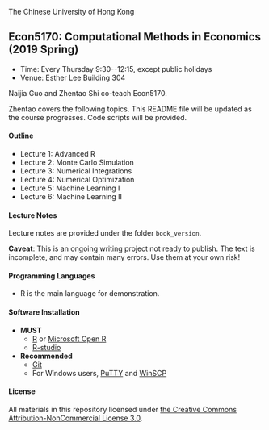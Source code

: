 The Chinese University of Hong Kong

## Econ5170:  Computational Methods in Economics (2019 Spring)

* Time: Every Thursday 9:30--12:15, except public holidays
* Venue: Esther Lee Building 304

Naijia Guo and Zhentao Shi co-teach Econ5170.

Zhentao covers the following topics. This README file will be updated as the course progresses. Code scripts will be provided.


#### Outline

* Lecture 1: Advanced R
* Lecture 2: Monte Carlo Simulation
* Lecture 3: Numerical Integrations
* Lecture 4: Numerical Optimization
* Lecture 5: Machine Learning I
* Lecture 6: Machine Learning II

#### Lecture Notes

Lecture notes are provided under the folder `book_version`.

**Caveat**: This is an ongoing writing project not ready to publish. The text is incomplete, and may contain many errors. Use them at your own risk!

#### Programming Languages
* R is the main language for demonstration.

#### Software Installation
* **MUST**
    * [R](http://www.r-project.org/) or [Microsoft Open R](https://mran.microsoft.com/open)
    * [R-studio](http://www.rstudio.com/)
* **Recommended**
    * [Git](http://git-scm.com/)
    * For Windows users, [PuTTY](http://www.putty.org/) and [WinSCP](http://winscp.net/eng/download.php)

#### License

All materials in this repository licensed under [the Creative Commons Attribution-NonCommercial License 3.0](https://creativecommons.org/licenses/by-nc/3.0/).
